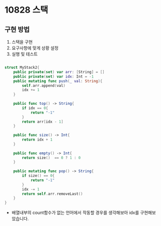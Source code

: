 # 10828 스택

## 구현 방법
1. <String> 스택을 구현
2. 요구사항에 맞게 상황 설정
3. 실행 및 테스트

```swift

struct MyStack2{
    public private(set) var arr: [String] = []
    public private(set) var idx: Int = -1
    public mutating func push(_ val: String){
        self.arr.append(val)
        idx += 1
    }
    
    public func top() -> String{
        if idx == 0{
            return "-1"
        }
        return arr[idx - 1]
    }
    
    public func size() -> Int{
        return idx + 1
    }
    
    public func empty() -> Int{
        return size()  == 0 ? 1 : 0
    }
    
    public mutating func pop() -> String{
        if size() == 0{
            return "-1"
        }
        idx -= 1
        return self.arr.removeLast()
    }
}

```

- 배열내부의 count함수가 없는 언어에서 작동할 경우를 생각해보아 idx를 구현해보았습니다.

